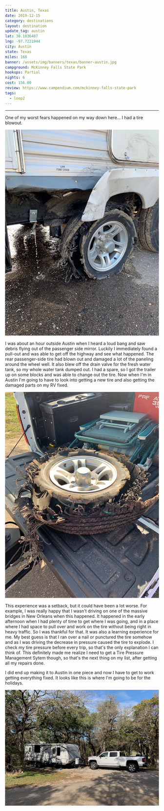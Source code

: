 ```yaml
---
title: Austin, Texas
date: 2019-12-15
category: destinations
layout: destination
update_tag: austin
lat: 30.1836487
lng: -97.7221944
city: Austin
state: Texas
miles: 168 
banner: /assets/img/banners/texas/banner-austin.jpg
campground: McKinney Falls State Park
hookups: Partial
nights: 6
cost: 156.00
review: https://www.campendium.com/mckinney-falls-state-park
tags:
  - loop2
---
```


<hr/>

<p>
One of my worst fears happened on my way down here... I had a tire blowout.
</p>

<img src="/assets/img/destinations/texas/blowout-1.jpg" /> 
<p class="text-justify">
I was about an hour outside Austin when I heard a loud bang and saw debris flying out of the passenger side mirror. Luckily I immediately found a pull-out and was able to get off the highway and see what happened. The rear passenger-side tire had blown out and damaged a lot of the paneling around the wheel well. It also blew off the drain valve for the fresh water tank, so my whole water tank dumped out. I had a spare, so I got the trailer up on some blocks and was able to change out the tire. Now when I'm in Austin I'm going to have to look into getting a new tire and also getting the damaged parts on my RV fixed. 
</p>

<img src="/assets/img/destinations/texas/blowout-2.jpg" />

<p class="text-justify">
This experience was a setback, but it could have been a lot worse. For example, I was really happy that I wasn't driving on one of the massive bridges in New Orleans when this happened. It happened in the early afternoon when I had plenty of time to get where I was going, and in a place where I had space to pull over and work on the tire without being right in heavy traffic. So I was thankful for that. It was also a learning experience for me. My best guess is that I ran over a nail or punctured the tire somehow and as I was driving the decrease in pressure caused the tire to explode. I check my tire pressure before every trip, so that's the only explanation I can think of. This definitely made me realize I need to get a Tire Pressure Management Sytem though, so that's the next thing on my list, after getting all my repairs done. 
</p>

<p class="text-justify">I did end up making it to Austin in one piece and now I have to get to work getting everything fixed. It looks like this is where I'm going to be for the holidays.
</p>

<img src="/assets/img/destinations/texas/austin.jpg" />
